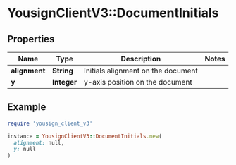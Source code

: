 # YousignClientV3::DocumentInitials

## Properties

| Name | Type | Description | Notes |
| ---- | ---- | ----------- | ----- |
| **alignment** | **String** | Initials alignment on the document |  |
| **y** | **Integer** |  y-axis position on the document |  |

## Example

```ruby
require 'yousign_client_v3'

instance = YousignClientV3::DocumentInitials.new(
  alignment: null,
  y: null
)
```

